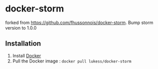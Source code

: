 docker-storm
=============
forked from https://github.com/fhussonnois/docker-storm. Bump storm version to 1.0.0

Installation
------------
1. Install [Docker](https://www.docker.io/)
2. Pull the Docker image : ```docker pull lukess/docker-storm```
